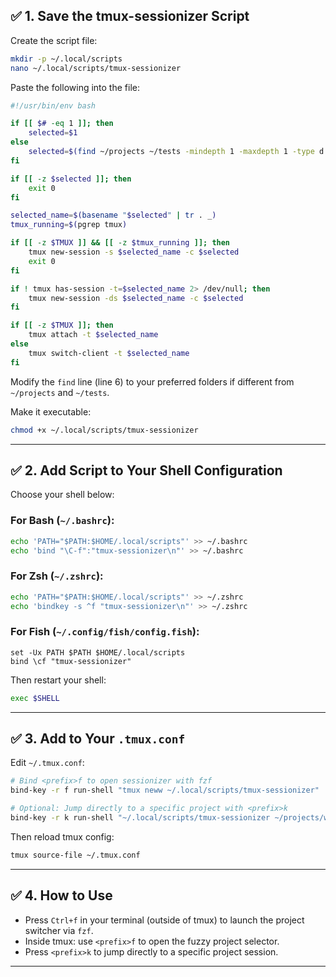 ## ✅ 1. Save the tmux-sessionizer Script

Create the script file:

```bash
mkdir -p ~/.local/scripts
nano ~/.local/scripts/tmux-sessionizer
```

Paste the following into the file:

```bash
#!/usr/bin/env bash

if [[ $# -eq 1 ]]; then
    selected=$1
else
    selected=$(find ~/projects ~/tests -mindepth 1 -maxdepth 1 -type d | fzf)
fi

if [[ -z $selected ]]; then
    exit 0
fi

selected_name=$(basename "$selected" | tr . _)
tmux_running=$(pgrep tmux)

if [[ -z $TMUX ]] && [[ -z $tmux_running ]]; then
    tmux new-session -s $selected_name -c $selected
    exit 0
fi

if ! tmux has-session -t=$selected_name 2> /dev/null; then
    tmux new-session -ds $selected_name -c $selected
fi

if [[ -z $TMUX ]]; then
    tmux attach -t $selected_name
else
    tmux switch-client -t $selected_name
fi
```

Modify the `find` line (line 6) to your preferred folders if different from `~/projects` and `~/tests`.

Make it executable:

```bash
chmod +x ~/.local/scripts/tmux-sessionizer
```

---

## ✅ 2. Add Script to Your Shell Configuration

Choose your shell below:

### For **Bash** (`~/.bashrc`):

```bash
echo 'PATH="$PATH:$HOME/.local/scripts"' >> ~/.bashrc
echo 'bind "\C-f":"tmux-sessionizer\n"' >> ~/.bashrc
```

### For **Zsh** (`~/.zshrc`):

```bash
echo 'PATH="$PATH:$HOME/.local/scripts"' >> ~/.zshrc
echo 'bindkey -s ^f "tmux-sessionizer\n"' >> ~/.zshrc
```

### For **Fish** (`~/.config/fish/config.fish`):

```fish
set -Ux PATH $PATH $HOME/.local/scripts
bind \cf "tmux-sessionizer"
```

Then restart your shell:

```bash
exec $SHELL
```

---

## ✅ 3. Add to Your `.tmux.conf`

Edit `~/.tmux.conf`:

```bash
# Bind <prefix>f to open sessionizer with fzf
bind-key -r f run-shell "tmux neww ~/.local/scripts/tmux-sessionizer"

# Optional: Jump directly to a specific project with <prefix>k
bind-key -r k run-shell "~/.local/scripts/tmux-sessionizer ~/projects/work/tmux-theme"
```

Then reload tmux config:

```bash
tmux source-file ~/.tmux.conf
```

---

## ✅ 4. How to Use

- Press `Ctrl+f` in your terminal (outside of tmux) to launch the project switcher via `fzf`.
- Inside tmux: use `<prefix>f` to open the fuzzy project selector.
- Press `<prefix>k` to jump directly to a specific project session.

---